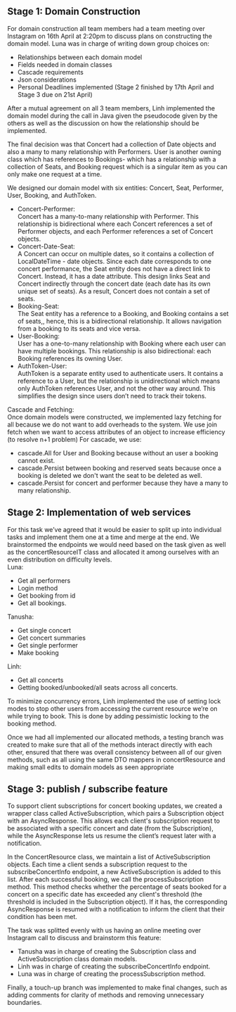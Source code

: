 ## **Stage 1: Domain Construction**  
For domain construction all team members had a team meeting over Instagram on 16th April at 2:20pm to discuss plans on constructing the domain model. 
Luna was in charge of writing down group choices on:
- Relationships between each domain model
- Fields needed in domain classes
- Cascade requirements
- Json considerations
- Personal Deadlines implemented (Stage 2 finished by 17th April and Stage 3 due on 21st April)

After a mutual agreement on all 3 team members, Linh implemented the domain model during the call in Java given the pseudocode given by the others as well as the discussion on how the relationship should be implemented.

The final decision was that Concert had a collection of Date objects and also a many to many relationship with Performers. User is another owning class which has references to Bookings- which has a relationship with a collection of Seats, and Booking request which is a singular item as you can only make one request at a time.

We designed our domain model with six entities: Concert, Seat, Performer, User, Booking, and AuthToken.
- Concert-Performer:  
  Concert has a many-to-many relationship with Performer. This relationship is bidirectional where each Concert references a set of Performer objects, and each Performer references a set of Concert objects.
- Concert-Date-Seat:  
  A Concert can occur on multiple dates, so it contains a collection of LocalDateTime - date objects. Since each date corresponds to one concert performance, the Seat entity does not have a direct link to Concert. Instead, it has a date attribute. This design links Seat and Concert indirectly through the concert date (each date has its own unique set of seats). As a result, Concert does not contain a set of seats.
- Booking-Seat:  
The Seat entity has a reference to a Booking, and Booking contains a set of seats,, hence, this is a bidirectional relationship. It allows navigation from a booking to its seats and vice versa.
- User-Booking:  
User has a one-to-many relationship with Booking where each user can have multiple bookings. This relationship is also bidirectional: each Booking references its owning User.
- AuthToken-User:  
AuthToken is a separate entity used to authenticate users. It contains a reference to a User, but the relationship is unidirectional which means only AuthToken references User, and not the other way around. This simplifies the design since users don’t need to track their tokens.

Cascade and Fetching:   
  Once domain models were constructed, we implemented lazy fetching for all because we do not want to add overheads to the system. We use join fetch when we want to access attributes of an object to increase efficiency (to resolve n+1 problem) 
For cascade, we use:  
- cascade.All for User and Booking because without an user a booking cannot exist. 
- cascade.Persist between booking and reserved seats because once a booking is deleted we don't want the seat to be deleted as well. 
- cascade.Persist for concert and performer because they have a many to many relationship.


## **Stage 2: Implementation of web services**  
For this task we’ve agreed that it would be easier to split up into individual tasks and implement them one at a time and merge at the end. We brainstormed the endpoints we would need based on the task given as well as the concertResourceIT class and allocated it among ourselves with an even distribution on difficulty levels.  
Luna: 
- Get all performers
- Login method
- Get booking from id
- Get all bookings.

Tanusha:
- Get single concert
- Get concert summaries
- Get single performer
- Make booking

Linh: 
- Get all concerts
- Getting booked/unbooked/all seats across all concerts.

To minimize concurrency errors, Linh implemented the use of setting lock modes to stop other users from accessing the current resource we’re on while trying to book. This is done by adding pessimistic locking to the booking method.  

Once we had all implemented our allocated methods, a testing branch was created to make sure that all of the methods interact directly with each other, ensured that there was overall consistency between all of our given methods, such as all using the same DTO mappers in concertResource and making small edits to domain models as seen appropriate


## **Stage 3: publish / subscribe feature**  
To support client subscriptions for concert booking updates, we created a wrapper class called ActiveSubscription, which pairs a Subscription object with an AsyncResponse. This allows each client's subscription request to be associated with a specific concert and date (from the Subscription), while the AsyncResponse lets us resume the client’s request later with a notification.  

In the ConcertResource class, we maintain a list of ActiveSubscription objects. Each time a client sends a subscription request to the subscribeConcertInfo endpoint, a new ActiveSubscription is added to this list. After each successful booking, we call the processSubscription method. This method checks whether the percentage of seats booked for a concert on a specific date has exceeded any client's threshold (the threshold is included in the Subscription object). If it has, the corresponding AsyncResponse is resumed with a notification to inform the client that their condition has been met.

The task was splitted evenly with us having an online meeting over Instagram call to discuss and brainstorm this feature: 
- Tanusha was in charge of creating the Subscription class and ActiveSubscription class domain models.
- Linh was in charge of creating the subscribeConcertInfo endpoint.
- Luna was in charge of creating the processSubscription method.

Finally, a touch-up branch was implemented to make final changes, such as adding comments for clarity of methods and removing unnecessary boundaries. 
  







